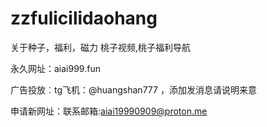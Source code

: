 # zzfulicilidaohang
关于种子，福利，磁力
桃子视频,桃子福利导航

永久网址：aiai999.fun

广告投放︰tg飞机：@huangshan777 ，添加发消息请说明来意

申请新网址：联系邮箱:aiai19990909@proton.me

